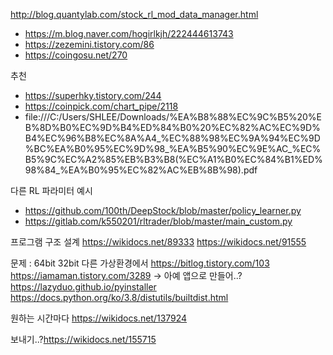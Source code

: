 http://blog.quantylab.com/stock_rl_mod_data_manager.html

- https://m.blog.naver.com/hogirlkjh/222444613743
- https://zezemini.tistory.com/86
- https://coingosu.net/270

추천
- https://superhky.tistory.com/244
- https://coinpick.com/chart_pipe/2118
- file:///C:/Users/SHLEE/Downloads/%EA%B8%88%EC%9C%B5%20%EB%8D%B0%EC%9D%B4%ED%84%B0%20%EC%82%AC%EC%9D%B4%EC%96%B8%EC%8A%A4_%EC%88%98%EC%9A%94%EC%9D%BC%EA%B0%95%EC%9D%98_%EA%B5%90%EC%9E%AC_%EC%B5%9C%EC%A2%85%EB%B3%B8(%EC%A1%B0%EC%84%B1%ED%98%84_%EA%B0%95%EC%82%AC%EB%8B%98).pdf

다른 RL 파라미터 예시
- https://github.com/100th/DeepStock/blob/master/policy_learner.py
- https://gitlab.com/k550201/rltrader/blob/master/main_custom.py

프로그램 구조 설계
https://wikidocs.net/89333
https://wikidocs.net/91555

문제 : 64bit 32bit 다른 가상환경에서 
https://bitlog.tistory.com/103
https://iamaman.tistory.com/3289 -> 아예 앱으로 만들어..?\
https://lazyduo.github.io/pyinstaller
https://docs.python.org/ko/3.8/distutils/builtdist.html

원하는 시간마다 https://wikidocs.net/137924

보내기..?https://wikidocs.net/155715
